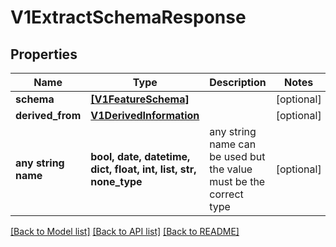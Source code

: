 # V1ExtractSchemaResponse


## Properties
Name | Type | Description | Notes
------------ | ------------- | ------------- | -------------
**schema** | [**[V1FeatureSchema]**](V1FeatureSchema.md) |  | [optional] 
**derived_from** | [**V1DerivedInformation**](V1DerivedInformation.md) |  | [optional] 
**any string name** | **bool, date, datetime, dict, float, int, list, str, none_type** | any string name can be used but the value must be the correct type | [optional]

[[Back to Model list]](../README.md#documentation-for-models) [[Back to API list]](../README.md#documentation-for-api-endpoints) [[Back to README]](../README.md)


